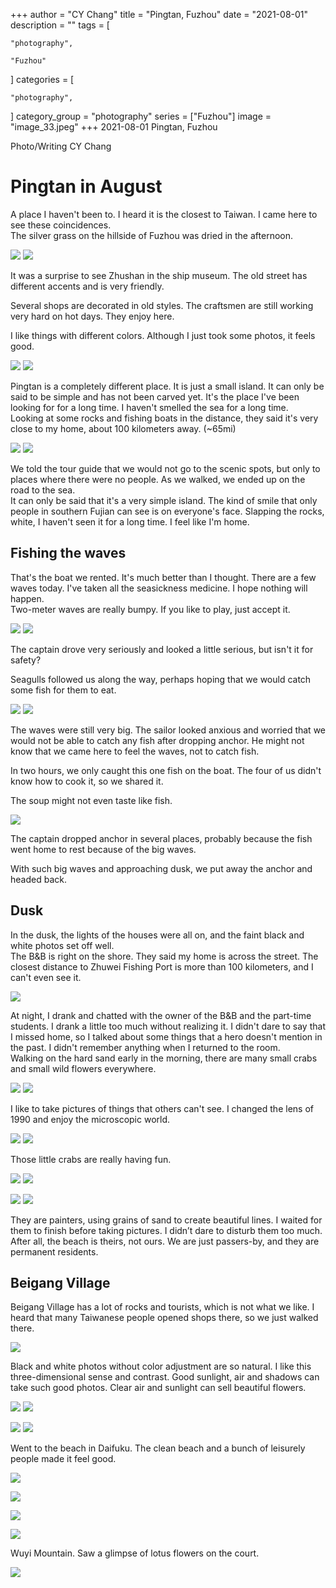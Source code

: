 +++
author = "CY Chang"
title = "Pingtan, Fuzhou"
date = "2021-08-01"
description = ""
tags = [

    "photography",

    "Fuzhou"

]
categories = [

    "photography",

]
category_group = "photography"
series = ["Fuzhou"]
image = "image_33.jpeg"
+++
2021-08-01  Pingtan, Fuzhou

Photo/Writing CY Chang

# Pingtan in August

A place I haven't been to. I heard it is the closest to Taiwan. I came here to see these coincidences.  
The silver grass on the hillside of Fuzhou was dried in the afternoon.

![](image_24.jpeg) ![](image_26.jpeg)

It was a surprise to see Zhushan in the ship museum. The old street has different accents and is very friendly.

Several shops are decorated in old styles. The craftsmen are still working very hard on hot days. They enjoy here.

I like things with different colors. Although I just took some photos, it feels good.

![](image_14.jpeg) ![](image_36.jpeg)

Pingtan is a completely different place. It is just a small island. It can only be said to be simple and has not been carved yet. It's the place I've been looking for for a long time. I haven't smelled the sea for a long time.  
Looking at some rocks and fishing boats in the distance, they said it's very close to my home, about 100 kilometers away. (~65mi)

![](image_12.jpeg) ![](image_2.jpeg)

We told the tour guide that we would not go to the scenic spots, but only to places where there were no people. As we walked, we ended up on the road to the sea.  
It can only be said that it's a very simple island. The kind of smile that only people in southern Fujian can see is on everyone's face.
Slapping the rocks, white, I haven't seen it for a long time. I feel like I'm home.

## Fishing the waves

That's the boat we rented. It's much better than I thought. There are a few waves today. I've taken all the seasickness medicine. I hope nothing will happen.  
Two-meter waves are really bumpy. If you like to play, just accept it.

![](image_23.jpeg) ![](image_27.jpeg)

The captain drove very seriously and looked a little serious, but isn't it for safety?

Seagulls followed us along the way, perhaps hoping that we would catch some fish for them to eat.

![](image_37.png) ![](image_48.jpeg)

The waves were still very big. The sailor looked anxious and worried that we would not be able to catch any fish after dropping anchor. He might not know that we came here to feel the waves, not to catch fish.

In two hours, we only caught this one fish on the boat. The four of us didn't know how to cook it, so we shared it.

The soup might not even taste like fish.

![](image_29.jpeg)

The captain dropped anchor in several places, probably because the fish went home to rest because of the big waves.

With such big waves and approaching dusk, we put away the anchor and headed back.

## Dusk

In the dusk, the lights of the houses were all on, and the faint black and white photos set off well.  
The B&B is right on the shore. They said my home is across the street. The closest distance to Zhuwei Fishing Port is more than 100 kilometers, and I can't even see it.

![](image_53.jpeg)

At night, I drank and chatted with the owner of the B&B and the part-time students. I drank a little too much without realizing it. I didn't dare to say that I missed home, so I talked about some things that a hero doesn't mention in the past. I didn't remember anything when I returned to the room.  
Walking on the hard sand early in the morning, there are many small crabs and small wild flowers everywhere.

![](image_39.jpeg) ![](image_6.jpeg)

I like to take pictures of things that others can't see. I changed the lens of 1990 and enjoy the microscopic world.

![](image_30.jpeg) ![](image_49.jpeg)

Those little crabs are really having fun.

![](image_17.jpeg) ![](image_4.jpeg)

![](image_43.jpeg) ![](image_7.jpeg)

They are painters, using grains of sand to create beautiful lines. I waited for them to finish before taking pictures. I didn’t dare to disturb them too much. After all, the beach is theirs, not ours. We are just passers-by, and they are permanent residents.

## Beigang Village

Beigang Village has a lot of rocks and tourists, which is not what we like. I heard that many Taiwanese people opened shops there, so we just walked there.

![](image_54.jpeg)

Black and white photos without color adjustment are so natural. I like this three-dimensional sense and contrast. Good sunlight, air and shadows can take such good photos. Clear air and sunlight can sell beautiful flowers.

![](image_41.jpeg) ![](image_19.jpeg)

![](image_9.jpeg) ![](image_35.jpeg)

Went to the beach in Daifuku. The clean beach and a bunch of leisurely people made it feel good.

![](image_10.jpeg)

![](image_20.jpeg)

![](image_33.jpeg)

![](image_50.jpeg)

Wuyi Mountain. Saw a glimpse of lotus flowers on the court.

![](image_21.jpeg)